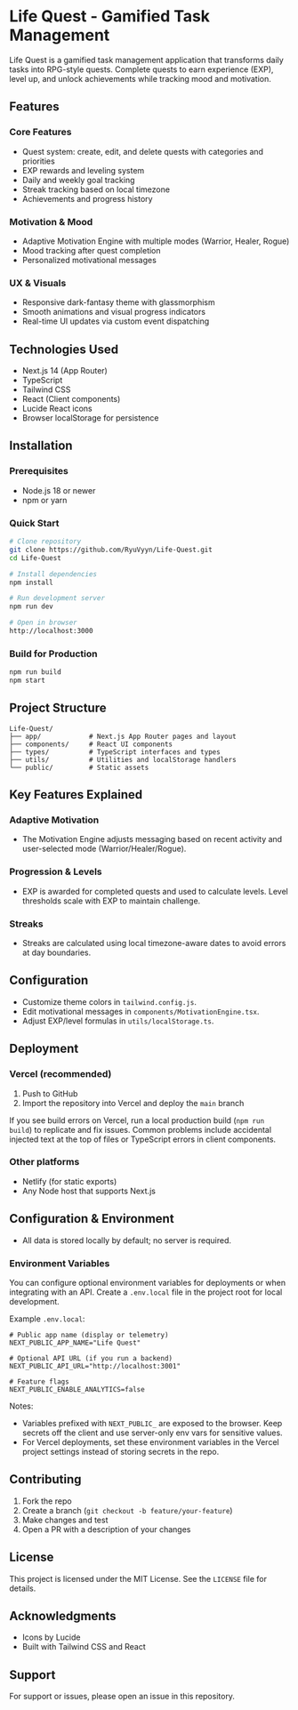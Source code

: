 # Life Quest - Gamified Task Management

Life Quest is a gamified task management application that transforms daily tasks into RPG-style quests. Complete quests to earn experience (EXP), level up, and unlock achievements while tracking mood and motivation.

## Features

### Core Features

- Quest system: create, edit, and delete quests with categories and priorities
- EXP rewards and leveling system
- Daily and weekly goal tracking
- Streak tracking based on local timezone
- Achievements and progress history

### Motivation & Mood

- Adaptive Motivation Engine with multiple modes (Warrior, Healer, Rogue)
- Mood tracking after quest completion
- Personalized motivational messages

### UX & Visuals

- Responsive dark-fantasy theme with glassmorphism
- Smooth animations and visual progress indicators
- Real-time UI updates via custom event dispatching

## Technologies Used

- Next.js 14 (App Router)
- TypeScript
- Tailwind CSS
- React (Client components)
- Lucide React icons
- Browser localStorage for persistence

## Installation

### Prerequisites

- Node.js 18 or newer
- npm or yarn

### Quick Start

```bash
# Clone repository
git clone https://github.com/RyuVyyn/Life-Quest.git
cd Life-Quest

# Install dependencies
npm install

# Run development server
npm run dev

# Open in browser
http://localhost:3000
```

### Build for Production

```bash
npm run build
npm start
```

## Project Structure

```
Life-Quest/
├── app/            # Next.js App Router pages and layout
├── components/     # React UI components
├── types/          # TypeScript interfaces and types
├── utils/          # Utilities and localStorage handlers
└── public/         # Static assets
```

## Key Features Explained

### Adaptive Motivation

- The Motivation Engine adjusts messaging based on recent activity and user-selected mode (Warrior/Healer/Rogue).

### Progression & Levels

- EXP is awarded for completed quests and used to calculate levels. Level thresholds scale with EXP to maintain challenge.

### Streaks

- Streaks are calculated using local timezone-aware dates to avoid errors at day boundaries.

## Configuration

- Customize theme colors in `tailwind.config.js`.
- Edit motivational messages in `components/MotivationEngine.tsx`.
- Adjust EXP/level formulas in `utils/localStorage.ts`.

## Deployment

### Vercel (recommended)

1. Push to GitHub
2. Import the repository into Vercel and deploy the `main` branch

If you see build errors on Vercel, run a local production build (`npm run build`) to replicate and fix issues. Common problems include accidental injected text at the top of files or TypeScript errors in client components.

### Other platforms

- Netlify (for static exports)
- Any Node host that supports Next.js

## Configuration & Environment

- All data is stored locally by default; no server is required.

### Environment Variables

You can configure optional environment variables for deployments or when integrating with an API. Create a `.env.local` file in the project root for local development.

Example `.env.local`:

```
# Public app name (display or telemetry)
NEXT_PUBLIC_APP_NAME="Life Quest"

# Optional API URL (if you run a backend)
NEXT_PUBLIC_API_URL="http://localhost:3001"

# Feature flags
NEXT_PUBLIC_ENABLE_ANALYTICS=false
```

Notes:
- Variables prefixed with `NEXT_PUBLIC_` are exposed to the browser. Keep secrets off the client and use server-only env vars for sensitive values.
- For Vercel deployments, set these environment variables in the Vercel project settings instead of storing secrets in the repo.

## Contributing

1. Fork the repo
2. Create a branch (`git checkout -b feature/your-feature`)
3. Make changes and test
4. Open a PR with a description of your changes

## License

This project is licensed under the MIT License. See the `LICENSE` file for details.

## Acknowledgments

- Icons by Lucide
- Built with Tailwind CSS and React

## Support

For support or issues, please open an issue in this repository.
